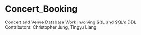 # Concert_Booking
Concert and Venue Database Work involving SQL and SQL's DDL
Contributors: Christopher Jung, Tingyu Liang
